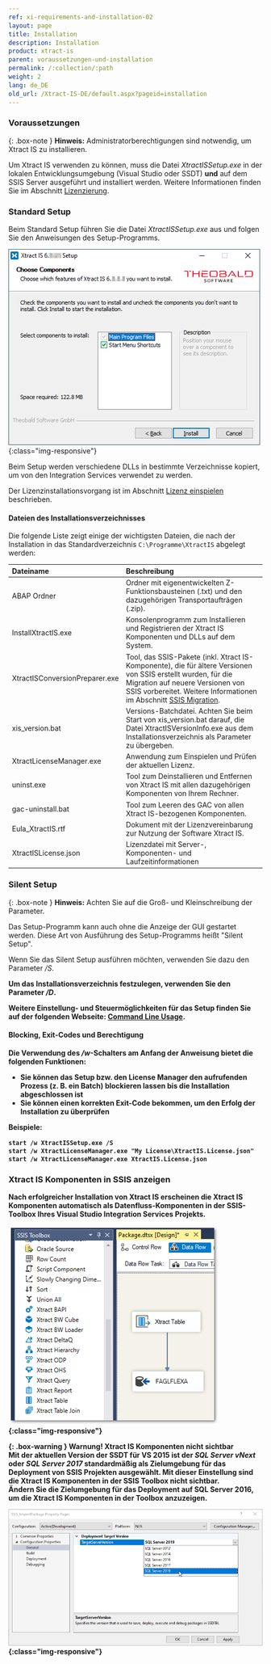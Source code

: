 ```yaml
---
ref: xi-requirements-and-installation-02
layout: page
title: Installation
description: Installation
product: xtract-is
parent: voraussetzungen-und-installation
permalink: /:collection/:path
weight: 2
lang: de_DE
old_url: /Xtract-IS-DE/default.aspx?pageid=installation
---
```

### Voraussetzungen

{: .box-note }
**Hinweis:** Administratorberechtigungen sind notwendig, um Xtract IS zu installieren.

Um Xtract IS verwenden zu können, muss die Datei  *XtractISSetup.exe* in der lokalen Entwicklungsumgebung (Visual Studio oder SSDT)
**und** auf dem  SSIS Server ausgeführt und installiert werden. Weitere Informationen finden Sie im Abschnitt [Lizenzierung](./lizenz-einspielen).

### Standard Setup

Beim Standard Setup führen Sie die Datei *XtractISSetup.exe* aus und folgen Sie den Anweisungen des Setup-Programms. 

![XIS_Setup](/img/content/xis/xis_setup-exe.png){:class="img-responsive"}

Beim Setup werden verschiedene DLLs in bestimmte Verzeichnisse kopiert, um von den Integration Services verwendet zu werden. <br>

Der Lizenzinstallationsvorgang ist im Abschnitt [Lizenz einspielen](./lizenz-einspielen#installation-der-xtract-is-lizenz---xtractislicensejson) beschrieben.

#### Dateien des Installationsverzeichnisses

Die folgende Liste zeigt einige der wichtigsten Dateien, die nach der Installation in das Standardverzeichnis ``C:\Programme\XtractIS`` abgelegt werden:

|Dateiname | Beschreibung |
|:----|:---|
| ABAP Ordner | Ordner mit eigenentwickelten Z-Funktionsbausteinen (.txt) und den dazugehörigen Transportaufträgen (.zip).|
| InstallXtractIS.exe | Konsolenprogramm zum Installieren und Registrieren der Xtract IS Komponenten und DLLs auf dem System.|
| XtractISConversionPreparer.exe | Tool, das SSIS-Pakete (inkl. Xtract IS-Komponente), die für ältere Versionen von SSIS erstellt wurden, für die Migration auf neuere Versionen von SSIS vorbereitet. Weitere Informationen im Abschnitt [SSIS Migration](./ssis-migration).|
|xis_version.bat | Versions-Batchdatei. Achten Sie beim Start von xis_version.bat darauf, die Datei XtractISVersionInfo.exe aus dem Installationsverzeichnis als Parameter zu übergeben.|
| XtractLicenseManager.exe | Anwendung zum Einspielen und Prüfen der aktuellen Lizenz. |
| uninst.exe | Tool zum Deinstallieren und Entfernen von Xtract IS mit allen dazugehörigen Komponenten von Ihrem Rechner. |
| gac-uninstall.bat | Tool zum Leeren des GAC von allen Xtract IS-bezogenen Komponenten.|
| Eula_XtractIS.rtf | Dokument mit der Lizenzvereinbarung zur Nutzung der Software Xtract IS.|
|XtractISLicense.json| Lizenzdatei mit Server-, Komponenten-  und Laufzeitinformationen|

### Silent Setup

{: .box-note }
**Hinweis:** Achten Sie auf die Groß- und Kleinschreibung der Parameter. 

Das Setup-Programm kann auch ohne die Anzeige der GUI gestartet werden. Diese Art von Ausführung des Setup-Programms heißt "Silent Setup". 

Wenn Sie das Silent Setup ausführen möchten, verwenden Sie dazu den Parameter */S*. <b>

Um das Installationsverzeichnis festzulegen, verwenden Sie den Parameter */D*.  

Weitere Einstellung- und Steuermöglichkeiten für das Setup finden Sie auf der folgenden Webseite: [Command Line Usage](http://nsis.sourceforge.net/Docs/Chapter3.html#3.2.1).


#### Blocking, Exit-Codes und Berechtigung

Die Verwendung des */w*-Schalters am Anfang der Anweisung bietet die folgenden Funktionen:

- Sie können das Setup bzw. den License Manager den aufrufenden Prozess (z. B. ein Batch) blockieren lassen bis die Installation abgeschlossen ist
- Sie können einen korrekten Exit-Code bekommen, um den Erfolg der Installation zu überprüfen


**Beispiele:**
```
start /w XtractISSetup.exe /S
start /w XtractLicenseManager.exe "My License\XtractIS.License.json"
start /w XtractLicenseManager.exe XtractIS.License.json
```



### Xtract IS Komponenten in SSIS anzeigen
Nach erfolgreicher Installation von Xtract IS erscheinen die Xtract IS Komponenten automatisch als Datenfluss-Komponenten in der SSIS-Toolbox Ihres Visual Studio Integration Services Projekts.

![XIS_SSIS_Toolbox](/img/content/XIS_SSIS_Toolbox.png){:class="img-responsive"} <br>

{: .box-warning }
**Warnung! Xtract IS Komponenten nicht sichtbar**<br> Mit der aktuellen Version der SSDT für VS 2015 ist der *SQL Server vNext* oder *SQL Server 2017* standardmäßig als Zielumgebung für das Deployment von SSIS Projekten ausgewählt. Mit dieser Einstellung sind die Xtract IS Komponenten in der SSIS Toolbox nicht sichtbar. <br> Ändern Sie die Zielumgebung für das Deployment auf SQL Server 2016, um die Xtract IS Komponenten in der Toolbox anzuzeigen.

![XIS_deployment_target_version_vNext](/img/content/VS_Deployment_Target.png){:class="img-responsive"}




